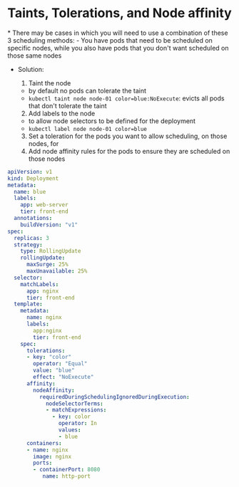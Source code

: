 <h1>Taints, Tolerations, and Node affinity</h1>
* There may be cases in which you will need to use a combination of these 3 scheduling methods:
  - You have pods that need to be scheduled on specific nodes, while you also have pods that you don't want scheduled on those same nodes

* Solution:
  1. Taint the node
    - by default no pods can tolerate the taint
    - `kubectl taint node node-01 color=blue:NoExecute`: evicts all pods that don't tolerate the taint

  2. Add labels to the node
    - to allow node selectors to be defined for the deployment
    - `kubectl label node node-01 color=blue`

  3. Set a toleration for the pods you want to allow scheduling, on those nodes, for
  4. Add node affinity rules for the pods to ensure they are scheduled on those nodes
     
```yml
apiVersion: v1
kind: Deployment
metadata:
  name: blue
  labels:
    app: web-server
    tier: front-end
  annotations:
    buildVersion: "v1"
spec:
  replicas: 3
  strategy:
    type: RollingUpdate
    rollingUpdate: 
      maxSurge: 25%
      maxUnavailable: 25%
  selector:
    matchLabels:
      app: nginx
      tier: front-end
  template:
    metadata:
      name: nginx
      labels:
        app:nginx
        tier: front-end
    spec:
      tolerations:
      - key: "color" 
        operator: "Equal" 
        value: "blue"
        effect: "NoExecute"
      affinity:
        nodeAffinity:
          requiredDuringSchedulingIgnoredDuringExecution:
            nodeSelectorTerms:
            - matchExpressions:
              - key: color
                operator: In
                values:
                - blue
      containers:
      - name: nginx
        image: nginx
        ports:
        - containerPort: 8080
           name: http-port
```
